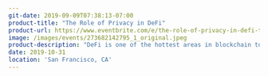 ```yaml
---
git-date: 2019-09-09T07:38:13-07:00
product-title: "The Role of Privacy in DeFi"
product-url: https://www.eventbrite.com/e/the-role-of-privacy-in-defi-tickets-77333786437?aff=eand
image: /images/events/273682142795_1_original.jpeg
product-description: "DeFi is one of the hottest areas in blockchain today — getting traction, users, usage, and is creating economic value, but there are still significant challenges to face until it reaches mass adoption. Join a panel of DeFi experts to discuss the role privacy can play in the adoption and growth of DeFi and Open Finance adoption beyond the blockchain industry."  
date: 2019-10-31
location: 'San Francisco, CA'
---
```

